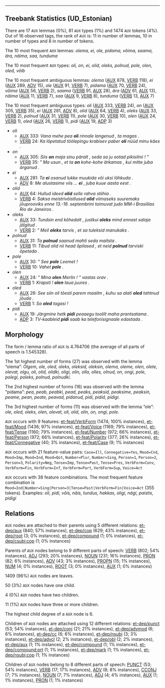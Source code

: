 

--------------------------------------------------------------------------------

## Treebank Statistics (UD_Estonian)

There are 17 `AUX` lemmas (0%), 81 `AUX` types (1%) and 1474 `AUX` tokens (4%).
Out of 16 observed tags, the rank of `AUX` is: 11 in number of lemmas, 10 in number of types and 8 in number of tokens.

The 10 most frequent `AUX` lemmas: <em>olema, ei, ole, pidama, võima, saama, ära, näima, saa, tunduma</em>

The 10 most frequent `AUX` types:  <em>oli, on, ei, olid, oleks, polnud, pole, olen, oled, võib</em>

The 10 most frequent ambiguous lemmas: <em>olema</em> ([AUX]() 878, [VERB]() 118), <em>ei</em> ([AUX]() 289, [ADV]() 15), <em>ole</em> ([AUX]() 91, [VERB]() 7), <em>pidama</em> ([AUX]() 70, [VERB]() 24), <em>võima</em> ([AUX]() 56, [VERB]() 2), <em>saama</em> ([VERB]() 91, [AUX]() 28), <em>ära</em> ([ADV]() 61, [AUX]() 13), <em>näima</em> ([AUX]() 11, [VERB]() 7), <em>saa</em> ([AUX]() 9, [VERB]() 8), <em>tunduma</em> ([VERB]() 13, [AUX]() 7)

The 10 most frequent ambiguous types:  <em>oli</em> ([AUX]() 333, [VERB]() 24), <em>on</em> ([AUX]() 305, [VERB]() 35), <em>ei</em> ([AUX]() 281, [ADV]() 8), <em>olid</em> ([AUX]() 64, [VERB]() 4), <em>oleks</em> ([AUX]() 33, [VERB]() 2), <em>polnud</em> ([AUX]() 31, [VERB]() 11), <em>pole</em> ([AUX]() 30, [VERB]() 10), <em>olen</em> ([AUX]() 24, [VERB]() 1), <em>oled</em> ([AUX]() 26, [VERB]() 1), <em>pidi</em> ([AUX]() 19, [ADP]() 3)


* <em>oli</em>
  * [AUX]() 333: <em>Vana mehe pea <b>oli</b> rinnale langenud , ta magas .</em>
  * [VERB]() 24: <em>Ka lõpetatud töölepingu krabisev paber <b>oli</b> nüüd minu käes .</em>
* <em>on</em>
  * [AUX]() 305: <em>Siis <b>on</b> maja sinu päralt , seda sa ju ootad pikisilmi ! "</em>
  * [VERB]() 35: <em>" Ma usun , et ta <b>on</b> kohe-kohe ärkamas , kui mitte juba ärganud .</em>
* <em>ei</em>
  * [AUX]() 281: <em>Ta <b>ei</b> osanud lukke muukida või uksi lõhkuda .</em>
  * [ADV]() 8: <em>Me alustasime viis ... <b>ei</b> , juba kuue aasta eest .</em>
* <em>olid</em>
  * [AUX]() 64: <em>Hullud ideed <b>olid</b> selle rahva stiihia .</em>
  * [VERB]() 4: <em>Saksa meistrivõistlused <b>olid</b> viimaseks suuremaks jõuprooviks enne 13.-16. septembrini toimuvat judo MM-i Brasiilias Rio de Janeiros .</em>
* <em>oleks</em>
  * [AUX]() 33: <em>Tundsin end kõhedalt , justkui <b>oleks</b> mind ennast salaja jälgitud .</em>
  * [VERB]() 2: <em>" Meil <b>oleks</b> tarvis , et sa tuleksid manukaks .</em>
* <em>polnud</em>
  * [AUX]() 31: <em>Ta <b>polnud</b> saanud mahti seda maitsta .</em>
  * [VERB]() 11: <em>Tibud olid nii head õpilased , et neid <b>polnud</b> tarviski õpetada .</em>
* <em>pole</em>
  * [AUX]() 30: <em>" See <b>pole</b> Leemet !</em>
  * [VERB]() 10: <em>Vahet <b>pole</b> .</em>
* <em>olen</em>
  * [AUX]() 24: <em>" Mina <b>olen</b> Merlin ! " vastas orav .</em>
  * [VERB]() 1: <em>Krapsti ! <b>olen</b> laua juures .</em>
* <em>oled</em>
  * [AUX]() 26: <em>See siin oli tõesti parem maailm , kuhu sa alati <b>oled</b> tahtnud jõuda .</em>
  * [VERB]() 1: <em>Sa <b>oled</b> tagasi !</em>
* <em>pidi</em>
  * [AUX]() 19: <em>Järgmine hetk <b>pidi</b> peaaegu toolilt maha prantsatama .</em>
  * [ADP]() 3: <em>TV-kaableid <b>pidi</b> saab ka telefonisignaale edastada .</em>

## Morphology

The form / lemma ratio of `AUX` is 4.764706 (the average of all parts of speech is 1.545328).

The 1st highest number of forms (27) was observed with the lemma “olema”: <em>Olgem, ole, oled, oleks, oleksid, oleksin, olema, oleme, olen, olete, olevat, olgu, oli, olid, olidki, oligi, olin, olla, olles, olnud, on, ongi, pole, polegi, poleks, polnud, polnudki</em>.

The 2nd highest number of forms (16) was observed with the lemma “pidama”: <em>pea, peab, peabki, pead, peaks, peaksid, peaksime, peaksin, peame, pean, peate, peavad, pidanud, pidi, pidid, pidigi</em>.

The 3rd highest number of forms (11) was observed with the lemma “ole”: <em>ole, oled, oleks, olen, olevat, oli, olid, olin, on, ongi, pole</em>.

`AUX` occurs with 9 features: [et-feat/VerbForm]() (1474; 100% instances), [et-feat/Mood]() (1436; 97% instances), [et-feat/Voice]() (1169; 79% instances), [et-feat/Tense]() (1160; 79% instances), [et-feat/Number]() (972; 66% instances), [et-feat/Person]() (972; 66% instances), [et-feat/Polarity]() (377; 26% instances), [et-feat/Connegative]() (40; 3% instances), [et-feat/Case]() (9; 1% instances)

`AUX` occurs with 21 feature-value pairs: `Case=Ill`, `Connegative=Yes`, `Mood=Cnd`, `Mood=Imp`, `Mood=Ind`, `Mood=Qot`, `Number=Plur`, `Number=Sing`, `Person=1`, `Person=2`, `Person=3`, `Polarity=Neg`, `Tense=Imp`, `Tense=Past`, `Tense=Pres`, `VerbForm=Conv`, `VerbForm=Fin`, `VerbForm=Inf`, `VerbForm=Part`, `VerbForm=Sup`, `Voice=Act`

`AUX` occurs with 38 feature combinations.
The most frequent feature combination is `Mood=Ind|Number=Sing|Person=3|Tense=Past|VerbForm=Fin|Voice=Act` (355 tokens).
Examples: <em>oli, pidi, võis, näis, tundus, hakkas, oligi, nägi, paistis, pidigi</em>


## Relations

`AUX` nodes are attached to their parents using 5 different relations: [et-dep/aux]() (840; 57% instances), [et-dep/cop]() (629; 43% instances), [et-dep/root]() (3; 0% instances), [et-dep/compound]() (1; 0% instances), [et-dep/csubj:cop]() (1; 0% instances)

Parents of `AUX` nodes belong to 9 different parts of speech: [VERB]() (802; 54% instances), [ADJ]() (293; 20% instances), [NOUN]() (231; 16% instances), [PRON]() (82; 6% instances), [ADV]() (43; 3% instances), [PROPN]() (15; 1% instances), [NUM]() (4; 0% instances), [ROOT]() (3; 0% instances), [AUX]() (1; 0% instances)

1409 (96%) `AUX` nodes are leaves.

50 (3%) `AUX` nodes have one child.

4 (0%) `AUX` nodes have two children.

11 (1%) `AUX` nodes have three or more children.

The highest child degree of a `AUX` node is 6.

Children of `AUX` nodes are attached using 12 different relations: [et-dep/punct]() (53; 54% instances), [et-dep/conj]() (21; 21% instances), [et-dep/advmod]() (6; 6% instances), [et-dep/cc]() (6; 6% instances), [et-dep/nsubj]() (3; 3% instances), [et-dep/advcl]() (2; 2% instances), [et-dep/obl]() (2; 2% instances), [et-dep/aux]() (1; 1% instances), [et-dep/compound]() (1; 1% instances), [et-dep/compound:prt]() (1; 1% instances), [et-dep/mark]() (1; 1% instances), [et-dep/nsubj:cop]() (1; 1% instances)

Children of `AUX` nodes belong to 8 different parts of speech: [PUNCT]() (53; 54% instances), [VERB]() (17; 17% instances), [ADV]() (8; 8% instances), [CCONJ]() (7; 7% instances), [NOUN]() (7; 7% instances), [ADJ]() (4; 4% instances), [AUX]() (1; 1% instances), [PRON]() (1; 1% instances)

